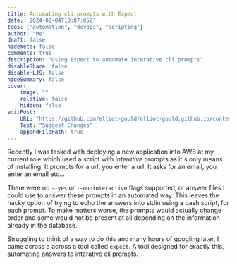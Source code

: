 ```yaml
---
title: Automating cli prompts with Expect
date: '2024-02-04T10:07:05Z'
tags: ["automation", "devops", "scripting"]
author: "Me"
draft: false
hidemeta: false
comments: true
description: "Using Expect to automate interative cli prompts"
disableShare: false
disableHLJS: false
hideSummary: false
cover:
    image: ""
    relative: false
    hidden: false
editPost:
    URL: "https://github.com/elliot-gould/elliot-gould.github.io/content"
    Text: "Suggest Changes"
    appendFilePath: true
---
```

Recently I was tasked with deploying a new application into AWS at my current role which used a script with *interative* prompts as it's only means of installing. It prompts for a url, you enter a url. It asks for an email, you enter an email etc...

There were no `--yes` or `--noninteractive` flags supported, or answer files I could use to answer these prompts in an automated way. This leaves the hacky option of trying to echo the answers into stdin using a bash script, for each prompt. To make matters worse, the prompts would actually change order and some would not be present at all depending on the information already in the database.

Struggling to think of a way to do this and many hours of googling later, I came across a across a tool called `expect`. A tool designed for exactly this, automating answers to interative cli prompts.
